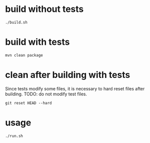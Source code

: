 # build without tests

    ./build.sh

# build with tests

    mvn clean package

# clean after building with tests
Since tests modify some files, it is necessary to hard reset files after building. TODO: do not modify test files.

    git reset HEAD --hard

# usage

    ./run.sh
